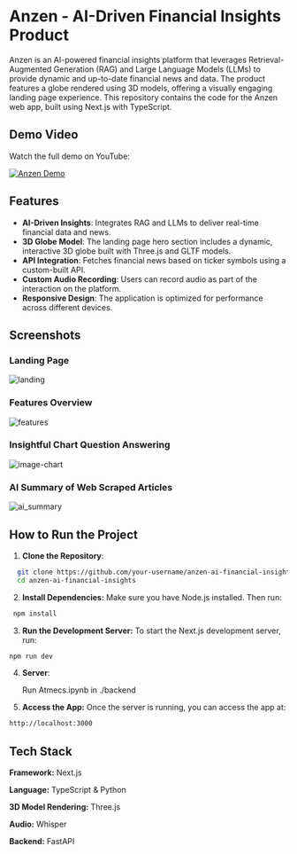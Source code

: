 # Anzen - AI-Driven Financial Insights Product

Anzen is an AI-powered financial insights platform that leverages Retrieval-Augmented Generation (RAG) and Large Language Models (LLMs) to provide dynamic and up-to-date financial news and data. The product features a globe rendered using 3D models, offering a visually engaging landing page experience. This repository contains the code for the Anzen web app, built using Next.js with TypeScript.

## Demo Video
Watch the full demo on YouTube: 

[![Anzen Demo](https://github.com/user-attachments/assets/da873d6b-94ca-4877-ae4e-c606bfa54dbd)](https://www.youtube.com/watch?v=q4aatJOJMj0)


## Features

- **AI-Driven Insights**: Integrates RAG and LLMs to deliver real-time financial data and news.
- **3D Globe Model**: The landing page hero section includes a dynamic, interactive 3D globe built with Three.js and GLTF models.
- **API Integration**: Fetches financial news based on ticker symbols using a custom-built API.
- **Custom Audio Recording**: Users can record audio as part of the interaction on the platform.
- **Responsive Design**: The application is optimized for performance across different devices.

## Screenshots

### Landing Page
![landing](https://github.com/user-attachments/assets/d9cf208d-00e1-4ab6-b202-9a083148576c)

### Features Overview
![features](https://github.com/user-attachments/assets/336727bf-b2fc-4baa-9b1f-9ed168afacef)


### Insightful Chart Question Answering
![image-chart](https://github.com/user-attachments/assets/1c2a75c9-af12-4bdf-b274-188ef41aaef6)

### AI Summary of Web Scraped Articles
![ai_summary](https://github.com/user-attachments/assets/2cdbed4e-b123-4ea2-b54b-9885ba27474e)



## How to Run the Project

1. **Clone the Repository**:
 ```bash
   git clone https://github.com/your-username/anzen-ai-financial-insights.git
   cd anzen-ai-financial-insights
 ```
   
2. **Install Dependencies:**
   Make sure you have Node.js installed. Then run:
 ``` bash
  npm install
```

3. **Run the Development Server:**
   To start the Next.js development server, run:

  ```bash
  npm run dev
 ```
4. **Server**:
   
   Run Atmecs.ipynb in ./backend
   
6. **Access the App:**
   Once the server is running, you can access the app at:

```bash
http://localhost:3000
```

## Tech Stack
**Framework:** Next.js

**Language:** TypeScript & Python

**3D Model Rendering:** Three.js

**Audio:** Whisper

**Backend:** FastAPI
